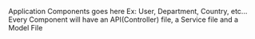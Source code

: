 Application Components goes here
Ex: User, Department, Country, etc...
Every Component will have an API(Controller) file, a Service file and a Model File